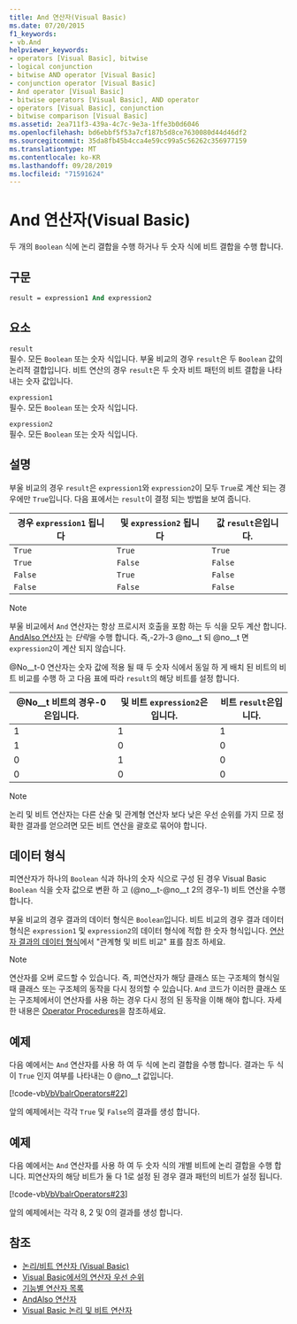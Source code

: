 ```yaml
---
title: And 연산자(Visual Basic)
ms.date: 07/20/2015
f1_keywords:
- vb.And
helpviewer_keywords:
- operators [Visual Basic], bitwise
- logical conjunction
- bitwise AND operator [Visual Basic]
- conjunction operator [Visual Basic]
- And operator [Visual Basic]
- bitwise operators [Visual Basic], AND operator
- operators [Visual Basic], conjunction
- bitwise comparison [Visual Basic]
ms.assetid: 2ea711f3-439a-4c7c-9e3a-1ffe3b0d6046
ms.openlocfilehash: bd6ebbf5f53a7cf187b5d8ce7630080d44d46df2
ms.sourcegitcommit: 35da8fb45b4cca4e59cc99a5c56262c356977159
ms.translationtype: MT
ms.contentlocale: ko-KR
ms.lasthandoff: 09/28/2019
ms.locfileid: "71591624"
---
```

# <a name="and-operator-visual-basic"></a>And 연산자(Visual Basic)
두 개의 `Boolean` 식에 논리 결합을 수행 하거나 두 숫자 식에 비트 결합을 수행 합니다.  
  
## <a name="syntax"></a>구문  
  
```vb  
result = expression1 And expression2  
```  
  
## <a name="parts"></a>요소  
 `result`  
 필수. 모든 `Boolean` 또는 숫자 식입니다. 부울 비교의 경우 `result`은 두 `Boolean` 값의 논리적 결합입니다. 비트 연산의 경우 `result`은 두 숫자 비트 패턴의 비트 결합을 나타내는 숫자 값입니다.  
  
 `expression1`  
 필수. 모든 `Boolean` 또는 숫자 식입니다.  
  
 `expression2`  
 필수. 모든 `Boolean` 또는 숫자 식입니다.  
  
## <a name="remarks"></a>설명  
 부울 비교의 경우 `result`은 `expression1`와 `expression2`이 모두 `True`로 계산 되는 경우에만 `True`입니다. 다음 표에서는 `result`이 결정 되는 방법을 보여 줍니다.  
  
|경우 `expression1` 됩니다|및 `expression2` 됩니다|값 `result`은입니다.|  
|-------------------------|--------------------------|------------------------------|  
|`True`|`True`|`True`|  
|`True`|`False`|`False`|  
|`False`|`True`|`False`|  
|`False`|`False`|`False`|  
  
> [!NOTE]
> 부울 비교에서 `And` 연산자는 항상 프로시저 호출을 포함 하는 두 식을 모두 계산 합니다. [AndAlso 연산자](../../../visual-basic/language-reference/operators/andalso-operator.md) 는 *단락*을 수행 합니다. 즉,-2가-3 @no__t 되 @no__t 면 `expression2`이 계산 되지 않습니다.  
  
 @No__t-0 연산자는 숫자 값에 적용 될 때 두 숫자 식에서 동일 하 게 배치 된 비트의 비트 비교를 수행 하 고 다음 표에 따라 `result`의 해당 비트를 설정 합니다.  
  
|@No__t 비트의 경우-0은입니다.|및 비트 `expression2`은입니다.|비트 `result`은입니다.|  
|--------------------------------|---------------------------------|----------------------------|  
|1|1|1|  
|1|0|0|  
|0|1|0|  
|0|0|0|  
  
> [!NOTE]
> 논리 및 비트 연산자는 다른 산술 및 관계형 연산자 보다 낮은 우선 순위를 가지 므로 정확한 결과를 얻으려면 모든 비트 연산을 괄호로 묶어야 합니다.  
  
## <a name="data-types"></a>데이터 형식  
 피연산자가 하나의 `Boolean` 식과 하나의 숫자 식으로 구성 된 경우 Visual Basic `Boolean` 식을 숫자 값으로 변환 하 고 (@no__t-@no__t 2의 경우-1) 비트 연산을 수행 합니다.  
  
 부울 비교의 경우 결과의 데이터 형식은 `Boolean`입니다. 비트 비교의 경우 결과 데이터 형식은 `expression1` 및 `expression2`의 데이터 형식에 적합 한 숫자 형식입니다. [연산자 결과의 데이터 형식](../../../visual-basic/language-reference/operators/data-types-of-operator-results.md)에서 "관계형 및 비트 비교" 표를 참조 하세요.  
  
> [!NOTE]
> 연산자를 오버 로드할 수 있습니다. 즉, 피연산자가 해당 클래스 또는 구조체의 형식일 때 클래스 또는 구조체의 동작을 다시 정의할 수 있습니다. `And` 코드가 이러한 클래스 또는 구조체에서이 연산자를 사용 하는 경우 다시 정의 된 동작을 이해 해야 합니다. 자세한 내용은 [Operator Procedures](../../../visual-basic/programming-guide/language-features/procedures/operator-procedures.md)을 참조하세요.  
  
## <a name="example"></a>예제  
 다음 예에서는 `And` 연산자를 사용 하 여 두 식에 논리 결합을 수행 합니다. 결과는 두 식이 `True` 인지 여부를 나타내는 0 @no__t 값입니다.  
  
 [!code-vb[VbVbalrOperators#22](~/samples/snippets/visualbasic/VS_Snippets_VBCSharp/VbVbalrOperators/VB/Class1.vb#22)]  
  
 앞의 예제에서는 각각 `True` 및 `False`의 결과를 생성 합니다.  
  
## <a name="example"></a>예제  
 다음 예에서는 `And` 연산자를 사용 하 여 두 숫자 식의 개별 비트에 논리 결합을 수행 합니다. 피연산자의 해당 비트가 둘 다 1로 설정 된 경우 결과 패턴의 비트가 설정 됩니다.  
  
 [!code-vb[VbVbalrOperators#23](~/samples/snippets/visualbasic/VS_Snippets_VBCSharp/VbVbalrOperators/VB/Class1.vb#23)]  
  
 앞의 예제에서는 각각 8, 2 및 0의 결과를 생성 합니다.  
  
## <a name="see-also"></a>참조

- [논리/비트 연산자 (Visual Basic)](../../../visual-basic/language-reference/operators/logical-bitwise-operators.md)
- [Visual Basic에서의 연산자 우선 순위](../../../visual-basic/language-reference/operators/operator-precedence.md)
- [기능별 연산자 목록](../../../visual-basic/language-reference/operators/operators-listed-by-functionality.md)
- [AndAlso 연산자](../../../visual-basic/language-reference/operators/andalso-operator.md)
- [Visual Basic 논리 및 비트 연산자](../../../visual-basic/programming-guide/language-features/operators-and-expressions/logical-and-bitwise-operators.md)

